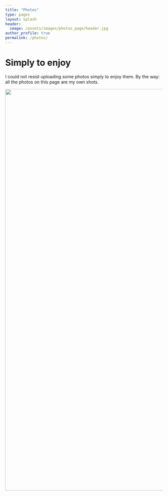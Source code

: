 ```yaml
---
title: "Photos"
type: pages
layout: splash
header:
  image: /assets/images/photos_page/header.jpg
author_profile: true
permalink: /photos/
---
```



# Simply to enjoy

I could not resist uploading some photos simply to enjoy them. By the way: all the photos on this page are my own shots.



<center>
<a data-flickr-embed="true"  href="https://www.flickr.com/photos/sandylens/albums/72157700307526724" title="SB_Gallery"><img src="https://farm2.staticflickr.com/1884/43370491455_616d9b612b_k.jpg" width="2048" height="1280" alt="SB_Gallery"></a><script async src="//embedr.flickr.com/assets/client-code.js" charset="utf-8"></script>
</center>